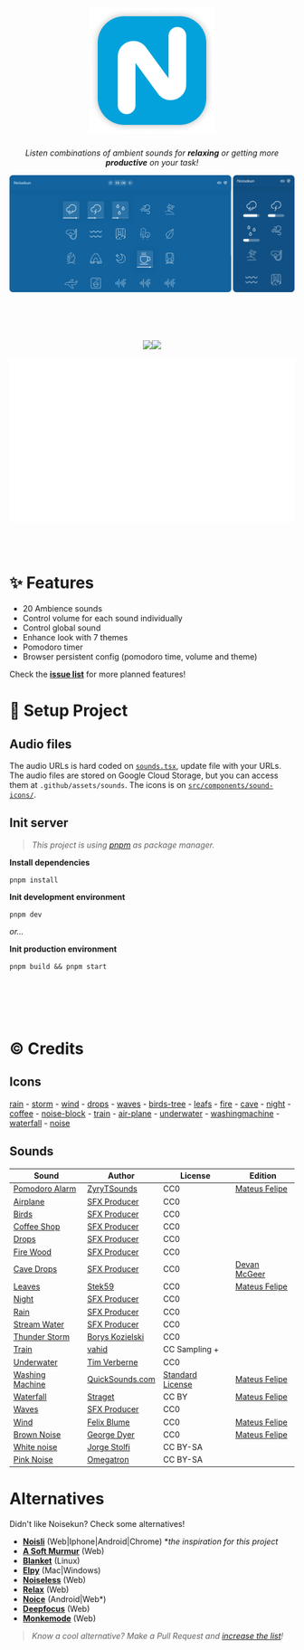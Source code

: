 <div align="center">

# ![Noisekun :headphones:](.github/assets/icon.png)

_Listen combinations of ambient sounds for **relaxing** or getting more **productive** on your task!_

<img src=".github/assets/screenshots.png">

</div>

<br/>

<br/>
<br/>
<br/>

<div align="center">

![](https://img.shields.io/website?style=flat-square&url=https%3A%2F%2Fnoisekun.vercel.app)![](https://img.shields.io/github/last-commit/mateusfg7/noisekun?style=flat-square)

![](.github/assets/pagespeed-metrics.svg)

</div>

<br/>
<br/>

# ✨ Features

- 20 Ambience sounds
- Control volume for each sound individually
- Control global sound
- Enhance look with 7 themes
- Pomodoro timer
- Browser persistent config (pomodoro time, volume and theme)

Check the [**issue list**](https://github.com/mateusfg7/Noisekun/issues?q=is%3Aissue+is%3Aopen+label%3Afeat) for more planned features!

# 🔧 Setup Project

## Audio files

The audio URLs is hard coded on [`sounds.tsx`](src/sounds.tsx), update file with your URLs.
The audio files are stored on Google Cloud Storage, but you can access them at `.github/assets/sounds`.
The icons is on [`src/components/sound-icons/`](src/components/sound-icons/).


## Init server
> _This project is using [pnpm](https://pnpm.io) as package manager._

**Install dependencies**
```
pnpm install
```

**Init development environment**
```
pnpm dev
```
_or..._

**Init production environment**

```
pnpm build && pnpm start
```

<br/>
<br/>
<br/>
<br/>

# ©️ Credits

## Icons
[rain](https://freeicons.io/weather-4/weather-forecast-rain-wind-strong-cloud-icon-44765) - [storm](https://freeicons.io/weather-4/weather-forecast-storn-lightning-bolt-cloud-storm-icon-44770) - [wind](https://freeicons.io/weather-4/weather-forecast-blow-wind-windy-icon-44746) - [drops](https://freeicons.io/weather-icons/icon-raindrops-icon-6741) - [waves](https://freeicons.io/test/travel-beach-swimming-icon-1279) - [birds-tree](https://freeicons.io/travel-and-holiday/travel-trees-icon-1302) - [leafs](https://freeicons.io/beauty-and-salon/leaf-icon-1202) - [fire](https://freeicons.io/travel-and-holiday/travel-fire-icon-1289) - [cave](https://www.flaticon.com/free-icon/cave_2206606) - [night](https://freeicons.io/weather-4/weather-moon-night-stars-icon-44777) - [coffee](https://freeicons.io/restaurant/restaurant-breakfast-hot-drink-coffee-icon-43370) - [noise-block](https://freeicons.io/computer-devices/headset-headphone-earphone-icon-133586) - [train](https://freeicons.io/vehicles-and-transport-2/vehicles-and-transport-train-sign-rail-tram-travel-icon-44648) - [air-plane](https://freeicons.io/travel-and-holiday/travel-plane-flight-icon-1296) - [underwater](https://freeicons.io/sports-icons-2/icon-diving-goggles-icon-6578) - [washingmachine](https://freeicons.io/cleaning/cleaning-washing-machine-washingmachine-icon-42075#) - [waterfall](https://www.svgrepo.com/svg/215029/waterfall) - [noise](https://freeicons.io/music-2/music-sound-waveform-wave-icon-43351)

## Sounds

Sound                                                                     | Author                                                   | License | Edition
--------------------------------------------------------------------------|----------------------------------------------------------|---------|----------------------------------------------
[Pomodoro Alarm](https://freesound.org/people/ZyryTSounds/sounds/219244/) | [ZyryTSounds](https://freesound.org/people/ZyryTSounds/) | CC0     | [Mateus Felipe](https://github.com/mateusfg7)
[Airplane](https://www.youtube.com/watch?v=yJrNMM7xvug) | [SFX Producer](https://www.youtube.com/channel/UCbJpWz8-JnMwVqHZcUE8gaQ) | CC0
[Birds](https://www.youtube.com/watch?v=J6OGbkl4Vrs) | [SFX Producer](https://www.youtube.com/channel/UCbJpWz8-JnMwVqHZcUE8gaQ) | CC0
[Coffee Shop](https://www.youtube.com/watch?v=2ewwVYoMU5I) | [SFX Producer](https://www.youtube.com/channel/UCbJpWz8-JnMwVqHZcUE8gaQ) | CC0
[Drops](https://www.youtube.com/watch?v=yLhG21A_9QE) | [SFX Producer](https://www.youtube.com/channel/UCbJpWz8-JnMwVqHZcUE8gaQ) | CC0
[Fire Wood](https://www.youtube.com/watch?v=aJ21cKAR7-M) | [SFX Producer](https://www.youtube.com/channel/UCbJpWz8-JnMwVqHZcUE8gaQ) | CC0
[Cave Drops](https://www.youtube.com/watch?v=23INRDlV-1g) | [SFX Producer](https://www.youtube.com/@sfxworld) | CC0 | [Devan McGeer](https://github.com/McGeerDev)
[Leaves](https://freesound.org/people/Stek59/sounds/457318/) | [Stek59](https://freesound.org/people/Stek59/) | CC0 | [Mateus Felipe](https://github.com/mateusfg7)
[Night](https://www.youtube.com/watch?v=nd1qc_bhMOs) | [SFX Producer](https://www.youtube.com/channel/UCbJpWz8-JnMwVqHZcUE8gaQ) | CC0
[Rain](https://www.youtube.com/watch?v=3oMcTXhXOpc) | [SFX Producer](https://www.youtube.com/channel/UCbJpWz8-JnMwVqHZcUE8gaQ) | CC0
[Stream Water](https://www.youtube.com/watch?v=cN5sGvQ_m_c) | [SFX Producer](https://www.youtube.com/channel/UCbJpWz8-JnMwVqHZcUE8gaQ) | CC0
[Thunder Storm](https://freesound.org/people/Borys_Kozielski/sounds/316831/) | [Borys Kozielski](https://freesound.org/people/Borys_Kozielski/) | CC0
[Train](https://trains.ambient-mixer.com/rainy-train) | [vahid](https://user.ambient-mixer.com/details/sylvanhomestead) | CC Sampling + |
[Underwater](https://freesound.org/people/Tim_Verberne/sounds/482167/) | [Tim Verberne](https://freesound.org/people/Tim_Verberne/) | CC0
[Washing Machine](https://quicksounds.com/sound/12411/washing-machine-underwater-ambience-2) | [QuickSounds.com](https://quicksounds.com/) | [Standard License](https://quicksounds.com/page/license-agreement) | [Mateus Felipe](https://github.com/mateusfg7)
[Waterfall](https://freesound.org/people/straget/sounds/489073/) | [Straget](https://freesound.org/people/straget/) | CC BY | [Mateus Felipe](https://github.com/mateusfg7)
[Waves](https://www.youtube.com/watch?v=SL9NdTMsIUk) | [SFX Producer](https://www.youtube.com/channel/UCbJpWz8-JnMwVqHZcUE8gaQ) | CC0
[Wind](https://freesound.org/people/felix.blume/sounds/217506/) | [Felix Blume](https://freesound.org/people/felix.blume/) | CC0 | [Mateus Felipe](https://github.com/mateusfg7)
[Brown Noise](https://freesound.org/people/georgedyer/sounds/171552/) | [George Dyer](https://freesound.org/people/georgedyer/) | CC0 | [Mateus Felipe](https://github.com/mateusfg7)
[White noise](https://commons.wikimedia.org/w/index.php?title=File%3AWhite-noise-sound-20sec-mono-44100Hz.ogg) | [Jorge Stolfi](https://commons.wikimedia.org/wiki/User:Jorge_Stolfi) | CC BY-SA
[Pink Noise](https://es.wikipedia.org/wiki/Archivo:Pink_noise.ogg) | [Omegatron](https://commons.wikimedia.org/wiki/User:Omegatron) | CC BY-SA

# Alternatives

Didn't like Noisekun? Check some alternatives!

- [**Noisli**](https://www.noisli.com/) (Web|Iphone|Android|Chrome) *_the inspiration for this project_
- [**A Soft Murmur**](https://asoftmurmur.com/) (Web)
- [**Blanket**](https://github.com/rafaelmardojai/blanket) (Linux)
- [**Elpy**](https://vanejung.com/elpy/) (Mac|Windows)
- [**Noiseless**](https://helton.github.io/noiseless/) (Web)
- [**Relax**](http://brunobord.github.io/relax/) (Web)
- [**Noice**](https://trynoice.com/) (Android|Web*)
- [**Deepfocus**](https://deepfocus.io/) (Web)
- [**Monkemode**](https://monkmode.xyz/) (Web)

> _Know a cool alternative? Make a Pull Request and [increase the list](https://github.com/mateusfg7/Noisekun/edit/main/README.md)!_

